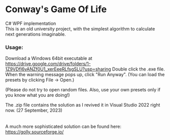 # Conway's Game Of Life
C# WPF implementation
\
This is an old university project, with the simplest algorithm to calculate next generations imaginable.

### Usage:

Download a Windows 64bit executable at https://drive.google.com/drive/folders/1-1Z9VDfl6vANZf0U1_xerEeeRLfsgSLU?usp=sharing
Double click the .exe file.
When the warning message pops up, click "Run Anyway".
(You can load the presets by clicking File -> Open.)

(Please do not try to open random files. Also, use your own presets only if you know what you are doing!)

The .zip file contains the solution as I revived it in Visual Studio 2022 right now. (27 September, 2023)  
\
\
A much more sophisticated solution can be found here: https://golly.sourceforge.io/
